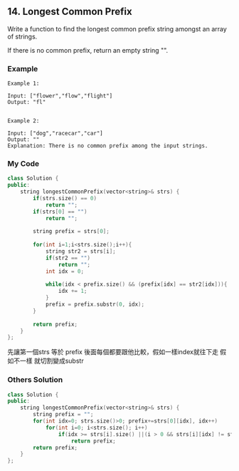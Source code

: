## 14. Longest Common Prefix

Write a function to find the longest common prefix string amongst an array of strings.

If there is no common prefix, return an empty string "".

### Example
```
Example 1:

Input: ["flower","flow","flight"]
Output: "fl"


Example 2:

Input: ["dog","racecar","car"]
Output: ""
Explanation: There is no common prefix among the input strings.
```

### My Code
```c++
class Solution {
public:
    string longestCommonPrefix(vector<string>& strs) {
        if(strs.size() == 0)
            return "";
        if(strs[0] == "")
            return "";
        
        string prefix = strs[0];
        
        for(int i=1;i<strs.size();i++){
            string str2 = strs[i];
            if(str2 == "")
                return "";
            int idx = 0;
            
            while(idx < prefix.size() && (prefix[idx] == str2[idx])){
                idx += 1;
            }
            prefix = prefix.substr(0, idx);
        }
        
        return prefix;
    }
};
```
先讓第一個strs 等於 prefix
後面每個都要跟他比較，假如一樣index就往下走
假如不一樣 就切割變成substr 


### Others Solution
```c++
class Solution {
public:
    string longestCommonPrefix(vector<string>& strs) {
        string prefix = "";
        for(int idx=0; strs.size()>0; prefix+=strs[0][idx], idx++)
            for(int i=0; i<strs.size(); i++)
                if(idx >= strs[i].size() ||(i > 0 && strs[i][idx] != strs[i-1][idx]))
                    return prefix;
        return prefix;
    }
};
```

